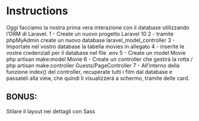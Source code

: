 # Instructions

Oggi facciamo la nostra prima vera interazione con il database utilizzando l’ORM di Laravel.
1 - Create un nuovo progetto Laravel 10
2 - tramite phpMyAdmin create un nuovo database laravel_model_controller
3 - Importate nel vostro database la tabella movies in allegato
4 - inserite le vostre credenziali per il database nel file .env
5 - Create un model Movie php artisan make:model Movie
6 - Create un controller che gestirà la rotta / php artisan make:controller Guests/PageController
7 - All’interno della funzione index() del controller, recuperate tutti i film dal database e passateli alla view, che quindi li visualizzerà a schermo, tramite delle card.

## BONUS:
Stilare il layout nei dettagli con Sass